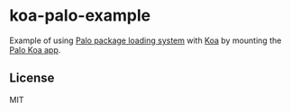 # koa-palo-example

Example of using [Palo package loading system](http://github.com/trevorparscal/palo) with [Koa](http://github.com/koajs/koa) by mounting the [Palo Koa app](http://github.com/trevorparscal/koa-palo).

## License

MIT
